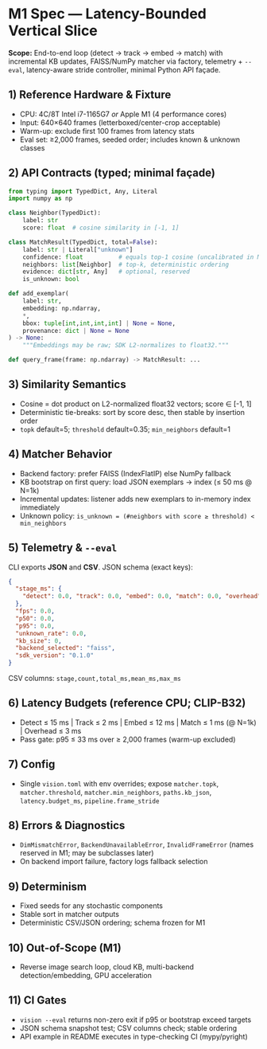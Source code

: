 # M1 Spec — Latency-Bounded Vertical Slice

**Scope:** End-to-end loop (detect → track → embed → match) with incremental KB updates, FAISS/NumPy matcher via factory, telemetry + `--eval`, latency-aware stride controller, minimal Python API façade.

## 1) Reference Hardware & Fixture

- CPU: 4C/8T Intel i7-1165G7 *or* Apple M1 (4 performance cores)
- Input: 640×640 frames (letterboxed/center-crop acceptable)
- Warm-up: exclude first 100 frames from latency stats
- Eval set: ≥2,000 frames, seeded order; includes known & unknown classes

## 2) API Contracts (typed; minimal façade)

```py
from typing import TypedDict, Any, Literal
import numpy as np

class Neighbor(TypedDict):
    label: str
    score: float  # cosine similarity in [-1, 1]

class MatchResult(TypedDict, total=False):
    label: str | Literal["unknown"]
    confidence: float          # equals top-1 cosine (uncalibrated in M1)
    neighbors: list[Neighbor]  # top-k, deterministic ordering
    evidence: dict[str, Any]   # optional, reserved
    is_unknown: bool

def add_exemplar(
    label: str,
    embedding: np.ndarray,
    *,
    bbox: tuple[int,int,int,int] | None = None,
    provenance: dict | None = None
) -> None:
    """Embeddings may be raw; SDK L2-normalizes to float32."""

def query_frame(frame: np.ndarray) -> MatchResult: ...
```

## 3) Similarity Semantics

- Cosine = dot product on L2-normalized float32 vectors; score ∈ [-1, 1]
- Deterministic tie-breaks: sort by score desc, then stable by insertion order
- `topk` default=5; `threshold` default=0.35; `min_neighbors` default=1

## 4) Matcher Behavior

- Backend factory: prefer FAISS (IndexFlatIP) else NumPy fallback
- KB bootstrap on first query: load JSON exemplars → index (≤ 50 ms @ N=1k)
- Incremental updates: listener adds new exemplars to in-memory index immediately
- Unknown policy: `is_unknown = (#neighbors with score ≥ threshold) < min_neighbors`

## 5) Telemetry & `--eval`

CLI exports **JSON** and **CSV**. JSON schema (exact keys):

```json
{
  "stage_ms": {
    "detect": 0.0, "track": 0.0, "embed": 0.0, "match": 0.0, "overhead": 0.0
  },
  "fps": 0.0,
  "p50": 0.0,
  "p95": 0.0,
  "unknown_rate": 0.0,
  "kb_size": 0,
  "backend_selected": "faiss",
  "sdk_version": "0.1.0"
}
```

CSV columns: `stage,count,total_ms,mean_ms,max_ms`

## 6) Latency Budgets (reference CPU; CLIP-B32)

- Detect ≤ 15 ms | Track ≤ 2 ms | Embed ≤ 12 ms | Match ≤ 1 ms (@ N=1k) | Overhead ≤ 3 ms
- Pass gate: p95 ≤ 33 ms over ≥ 2,000 frames (warm-up excluded)

## 7) Config

- Single `vision.toml` with env overrides; expose `matcher.topk`, `matcher.threshold`, `matcher.min_neighbors`, `paths.kb_json`, `latency.budget_ms`, `pipeline.frame_stride`

## 8) Errors & Diagnostics

- `DimMismatchError`, `BackendUnavailableError`, `InvalidFrameError` (names reserved in M1; may be subclasses later)
- On backend import failure, factory logs fallback selection

## 9) Determinism

- Fixed seeds for any stochastic components
- Stable sort in matcher outputs
- Deterministic CSV/JSON ordering; schema frozen for M1

## 10) Out-of-Scope (M1)

- Reverse image search loop, cloud KB, multi-backend detection/embedding, GPU acceleration

## 11) CI Gates

- `vision --eval` returns non-zero exit if p95 or bootstrap exceed targets
- JSON schema snapshot test; CSV columns check; stable ordering
- API example in README executes in type-checking CI (mypy/pyright)

